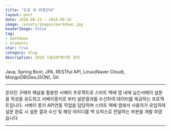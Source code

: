 ```yaml
---
title: "도로 위 위험안내"
layout: post
date: 2018.09.15 ~ 2018.09-16
image: /assets/images/markdown.jpg
headerImage: false
tag:
- markdown
- elements
star: true
category: blog
description: 2018 서울IOT해커톤 참여
---
```


Java, Spring Boot, JPA, RESTful API, Linux(Naver Cloud), MongoDB(GeoJSON), Git

---


온라인 구매자 패널을 활용한 서베이 프로젝트로 스마트 택배 앱 내에 닐슨서베이 설문을 작성을 유도하고 서베이몽키로 부터 설문결과를 수신하여 데이터를 제공하는 프로젝트입니다.
서베이 몽키 API연동 작업을 담당하며 스마트 택배 앱에서 사용자가 유입하여 설문 완료 시 설문 결과 수신 및 해당 아이디를 백 오피스로 전달하는 부분을 개발 하였습니다

---
